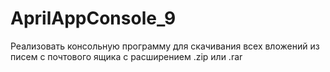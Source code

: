 # AprilAppConsole_9
Реализовать консольную программу для скачивания всех вложений из писем с почтового ящика с расширением .zip или .rar
